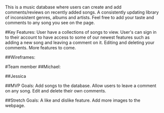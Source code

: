 
This is a music database where users can create and add comments/reviews on recently added songs. 
A consistently updating library of inconsistent genres, albums and artists. Feel free to add your taste and comments to any song you see on the page. 

#Key Features:
User have a collections of songs to view. User's can sign in to their account to have access to some of our newest features such as adding a new song and leaving a comment on it. Editing and deleting your comments. More features to come.

##Wireframes:

#Team member
##Michael:

##Jessica

##MVP Goals:
Add songs to the database. Allow users to leave a comment on any song. Edit and delete their own comments.

##Stretch Goals:
A like and dislike feature. Add more images to the webpage.

